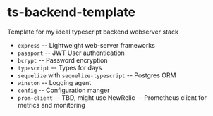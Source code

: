 # ts-backend-template

Template for my ideal typescript backend webserver stack

- `express`
  -- Lightweight web-server frameworks
- `passport`
  -- JWT User authentication
- `bcrypt`
  -- Password encryption
- `typescript`
  -- Types for days
- `sequelize` with `sequelize-typescript`
  -- Postgres ORM
- `winston`
  -- Logging agent
- `config`
  -- Configuration manger
- `prom-client` -- TBD, might use NewRelic
  -- Prometheus client for metrics and monitoring
